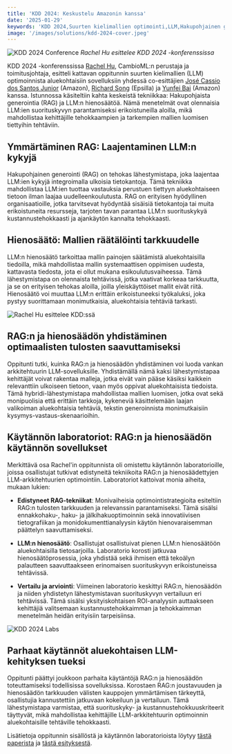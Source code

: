 ```yaml
---
title: 'KDD 2024: Keskustelu Amazonin kanssa'
date: '2025-01-29'
keywords: 'KDD 2024,Suurten kielimallien optimointi,LLM,Hakupohjainen generointi,RAG,LLM hienosäätö,Amazon,aluekohtainen tekoäly,koneoppiminen,konferenssi'
image: '/images/solutions/kdd-2024-cover.jpeg'
---
```


![KDD 2024 Conference](/images/solutions/kdd-2024-cover.jpeg)
_Rachel Hu esittelee KDD 2024 -konferenssissa_

KDD 2024 -konferenssissa [Rachel Hu](https://www.linkedin.com/in/rachelsonghu/), CambioML:n perustaja ja toimitusjohtaja, esitteli kattavan oppitunnin suurten kielimallien (LLM) optimoinnista aluekohtaisiin sovelluksiin yhdessä co-esittäjien [José Cassio dos Santos Junior](https://www.linkedin.com/in/jcassiojr/) (Amazon), [Richard Song](https://www.linkedin.com/in/renchu-richard-song-a4099247/) (Epsilla) ja [Yunfei Bai](https://www.linkedin.com/in/yunfei-felix-bai-909b861/) (Amazon) kanssa. Istunnossa käsiteltiin kahta keskeistä tekniikkaa: Hakupohjaista generointia (RAG) ja LLM:n hienosäätöä. Nämä menetelmät ovat olennaisia LLM:ien suorituskyvyn parantamiseksi erikoistuneilla aloilla, mikä mahdollistaa kehittäjille tehokkaampien ja tarkempien mallien luomisen tiettyihin tehtäviin.

## Ymmärtäminen RAG: Laajentaminen LLM:n kykyjä

Hakupohjainen generointi (RAG) on tehokas lähestymistapa, joka laajentaa LLM:ien kykyjä integroimalla ulkoisia tietokantoja. Tämä tekniikka mahdollistaa LLM:ien tuottaa vastauksia perustuen tiettyyn aluekohtaiseen tietoon ilman laajaa uudelleenkoulutusta. RAG on erityisen hyödyllinen organisaatioille, jotka tarvitsevat hyödyntää sisäisiä tietokantoja tai muita erikoistuneita resursseja, tarjoten tavan parantaa LLM:n suorituskykyä kustannustehokkaasti ja ajankäytön kannalta tehokkaasti.

## Hienosäätö: Mallien räätälöinti tarkkuudelle

LLM:n hienosäätö tarkoittaa mallin painojen säätämistä aluekohtaisilla tiedoilla, mikä mahdollistaa mallin systemaattisen oppimisen uudesta, kattavasta tiedosta, jota ei ollut mukana esikoulutusvaiheessa. Tämä lähestymistapa on olennaista tehtävissä, jotka vaativat korkeaa tarkkuutta, ja se on erityisen tehokas aloilla, joilla yleiskäyttöiset mallit eivät riitä. Hienosäätö voi muuttaa LLM:n erittäin erikoistuneeksi työkaluksi, joka pystyy suorittamaan monimutkaisia, aluekohtaisia tehtäviä tarkasti.

![Rachel Hu esittelee KDD:ssä](/images/solutions/kdd-2024-rachel.jpeg)

## RAG:n ja hienosäädön yhdistäminen optimaalisten tulosten saavuttamiseksi

Oppitunti tutki, kuinka RAG:n ja hienosäädön yhdistäminen voi luoda vankan arkkitehtuurin LLM-sovelluksille. Yhdistämällä nämä kaksi lähestymistapaa kehittäjät voivat rakentaa malleja, jotka eivät vain pääse käsiksi kaikkein relevanttiin ulkoiseen tietoon, vaan myös oppivat aluekohtaisista tiedoista. Tämä hybridi-lähestymistapa mahdollistaa mallien luomisen, jotka ovat sekä monipuolisia että erittäin tarkkoja, kykeneviä käsittelemään laajan valikoiman aluekohtaisia tehtäviä, tekstin generoinnista monimutkaisiin kysymys-vastaus-skenaarioihin.

## Käytännön laboratoriot: RAG:n ja hienosäädön käytännön sovellukset

Merkittävä osa Rachel'in oppitunnista oli omistettu käytännön laboratorioille, joissa osallistujat tutkivat edistyneitä tekniikoita RAG:n ja hienosäädettyjen LLM-arkkitehtuurien optimointiin. Laboratoriot kattoivat monia aiheita, mukaan lukien:

- **Edistyneet RAG-tekniikat**: Monivaiheisia optimointistrategioita esiteltiin RAG:n tulosten tarkkuuden ja relevanssin parantamiseksi. Tämä sisälsi ennakkohaku-, haku- ja jälkihakuoptimoinnin sekä innovatiivisen tietografiikan ja monidokumenttianalyysin käytön hienovaraisemman päättelyn saavuttamiseksi.

- **LLM:n hienosäätö**: Osallistujat osallistuivat pienen LLM:n hienosäätöön aluekohtaisilla tietosarjoilla. Laboratorio korosti jatkuvaa hienosäätöprosessia, joka yhdistää sekä ihmisen että tekoälyn palautteen saavuttaakseen erinomaisen suorituskyvyn erikoistuneissa tehtävissä.

- **Vertailu ja arviointi**: Viimeinen laboratorio keskittyi RAG:n, hienosäädön ja niiden yhdistetyn lähestymistavan suorituskyvyn vertailuun eri tehtävissä. Tämä sisälsi yksityiskohtaisen ROI-analyysin auttaakseen kehittäjiä valitsemaan kustannustehokkaimman ja tehokkaimman menetelmän heidän erityisiin tarpeisiinsa.

![KDD 2024 Labs](/images/solutions/kdd-2024-labs.jpg)

## Parhaat käytännöt aluekohtaisen LLM-kehityksen tueksi

Oppitunti päättyi joukkoon parhaita käytäntöjä RAG:n ja hienosäädön toteuttamiseksi todellisissa sovelluksissa. Korostaen RAG:n joustavuuden ja hienosäädön tarkkuuden välisten kauppojen ymmärtämisen tärkeyttä, osallistujia kannustettiin jatkuvaan kokeiluun ja vertailuun. Tämä lähestymistapa varmistaa, että suorituskyky- ja kustannustehokkuuskriteerit täyttyvät, mikä mahdollistaa kehittäjille LLM-arkkitehtuurin optimoinnin aluekohtaisille tehtäville tehokkaasti.

Lisätietoja oppitunnin sisällöstä ja käytännön laboratorioista löytyy [tästä paperista](https://dl.acm.org/doi/pdf/10.1145/3637528.3671445) ja [tästä esityksestä](https://docs.google.com/presentation/d/18PJctnI-KbABE1El_AifjN_7eoHatuaoN8-2q57xpSw/edit#slide=id.g2f5cc21ff85_5_1096).
